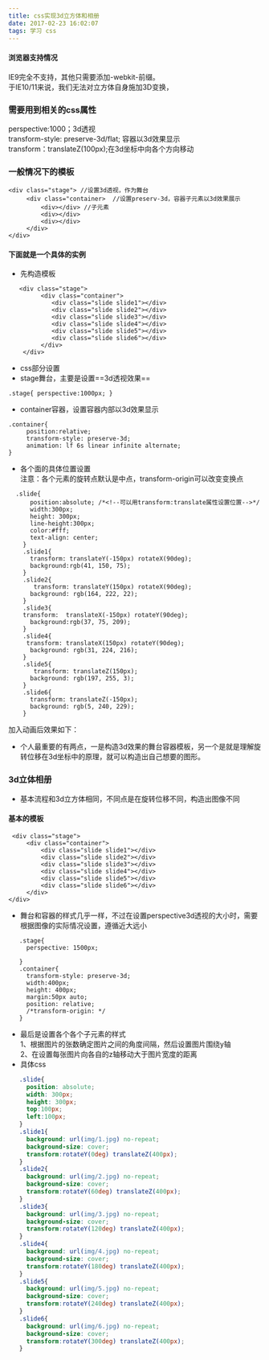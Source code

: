 ```yaml
---
title: css实现3d立方体和相册
date: 2017-02-23 16:02:07
tags: 学习 css
---
```

#### 浏览器支持情况  
IE9完全不支持，其他只需要添加-webkit-前缀。  
于IE10/11来说，我们无法对立方体自身施加3D变换，     
### 需要用到相关的css属性  
perspective:1000；3d透视  
transform-style: preserve-3d/flat; 容器以3d效果显示  
transform：translateZ(100px);在3d坐标中向各个方向移动
### 一般情况下的模板
```
<div class="stage"> //设置3d透视，作为舞台
     <div class="container>  //设置preserv-3d，容器子元素以3d效果展示
         <div></div> //子元素
         <div></div>
         <div></div>
     </div>
</div>
```
<!-- more -->
#### 下面就是一个具体的实例
 * 先构造模板
 ```
    <div class="stage">
          <div class="container">
             <div class="slide slide1"></div>
             <div class="slide slide2"></div>
             <div class="slide slide3"></div>
             <div class="slide slide4"></div>
             <div class="slide slide5"></div>
             <div class="slide slide6"></div>
          </div>
     </div>
```
* css部分设置
* stage舞台，主要是设置==3d透视效果==  
```
.stage{ perspective:1000px; }

```
* container容器，设置容器内部以3d效果显示
```
.container{
     position:relative;
     transform-style: preserve-3d;
     animation: lf 6s linear infinite alternate;
}
```
* 各个面的具体位置设置  
注意：各个元素的旋转点默认是中点，transform-origin可以改变变换点
```
  .slide{
      position:absolute; /*<!--可以用transform:translate属性设置位置-->*/
      width:300px;
      height: 300px;
      line-height:300px;
      color:#fff;
      text-align: center;
    }
    .slide1{
      transform: translateY(-150px) rotateX(90deg);
      background:rgb(41, 150, 75);
    }
    .slide2{
       transform: translateY(150px) rotateX(90deg);
      background: rgb(164, 222, 22);
    }
    .slide3{
    transform:  translateX(-150px) rotateY(90deg);
      background:rgb(37, 75, 209);
    }
    .slide4{
     transform: translateX(150px) rotateY(90deg);
      background: rgb(31, 224, 216);
    }
    .slide5{
       transform: translateZ(150px);
      background: rgb(197, 255, 3);
    }
    .slide6{
      transform: translateZ(-150px);
      background: rgb(5, 240, 229);
    }
```
加入动画后效果如下：

* 个人最重要的有两点，一是构造3d效果的舞台容器模板，另一个是就是理解旋转位移在3d坐标中的原理，就可以构造出自己想要的图形。 

### 3d立体相册
* 基本流程和3d立方体相同，不同点是在旋转位移不同，构造出图像不同
#### 基本的模板
```
 <div class="stage">
     <div class="container">
         <div class="slide slide1"></div>
         <div class="slide slide2"></div>
         <div class="slide slide3"></div>
         <div class="slide slide4"></div>
         <div class="slide slide5"></div>
         <div class="slide slide6"></div>
     </div>
</div>
```
* 舞台和容器的样式几乎一样，不过在设置perspective3d透视的大小时，需要根据图像的实际情况设置，遵循近大远小  
```
   .stage{
     perspective: 1500px;

   }
   .container{
     transform-style: preserve-3d;
     width:400px;
     height: 400px;
     margin:50px auto;
     position: relative;
     /*transform-origin: */
   }
```
* 最后是设置各个各个子元素的样式  
1、根据图片的张数确定图片之间的角度间隔，然后设置图片围绕y轴  
2、在设置每张图片向各自的z轴移动大于图片宽度的距离
* 具体css
```css
   .slide{
     position: absolute;
     width: 300px;
     height: 300px;
     top:100px;
     left:100px;
   }
   .slide1{
     background: url(img/1.jpg) no-repeat;
     background-size: cover;
     transform:rotateY(0deg) translateZ(400px);
   }
   .slide2{
     background: url(img/2.jpg) no-repeat;
     background-size: cover;
     transform:rotateY(60deg) translateZ(400px);
   }
   .slide3{
     background: url(img/3.jpg) no-repeat;
     background-size: cover;
     transform:rotateY(120deg) translateZ(400px);
   }
   .slide4{
     background: url(img/4.jpg) no-repeat;
     background-size: cover;
     transform:rotateY(180deg) translateZ(400px);
   }
   .slide5{
     background: url(img/5.jpg) no-repeat;
     background-size: cover;
     transform:rotateY(240deg) translateZ(400px);
   }
   .slide6{
     background: url(img/6.jpg) no-repeat;
     background-size: cover;
     transform:rotateY(300deg) translateZ(400px);
   }
```
<div class="stage">
 <div class="container">
     <div class="slide slide1"></div>
     <div class="slide slide2"></div>
     <div class="slide slide3"></div>
     <div class="slide slide4"></div>
     <div class="slide slide5"></div>
     <div class="slide slide6"></div>
    </div>
 </div>

